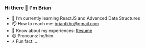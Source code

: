 ### Hi there 👋 I'm Brian

<!--
**briantkho/briantkho** is a ✨ _special_ ✨ repository because its `README.md` (this file) appears on your GitHub profile.

- 🌱 I’m currently learning __ReactJS and Advanced Data Structures__
- 💬 Ask me about ...
- 📫 How to reach me: briantkho@gmail.com
- 😄 Pronouns: ...
- ⚡ Fun fact: ...
-->
- 🌱 I’m currently learning ReactJS and Advanced Data Structures
- 📫 How to reach me: briantkho@gmail.com
- 📄 Know about my experiences: [Resume](https://drive.google.com/file/d/16jfPSO66XiIPA24zInGGcFcmQphjMEQd/view?usp=sharing)
- 😄 Pronouns: he/him
- ⚡ Fun fact: ...
